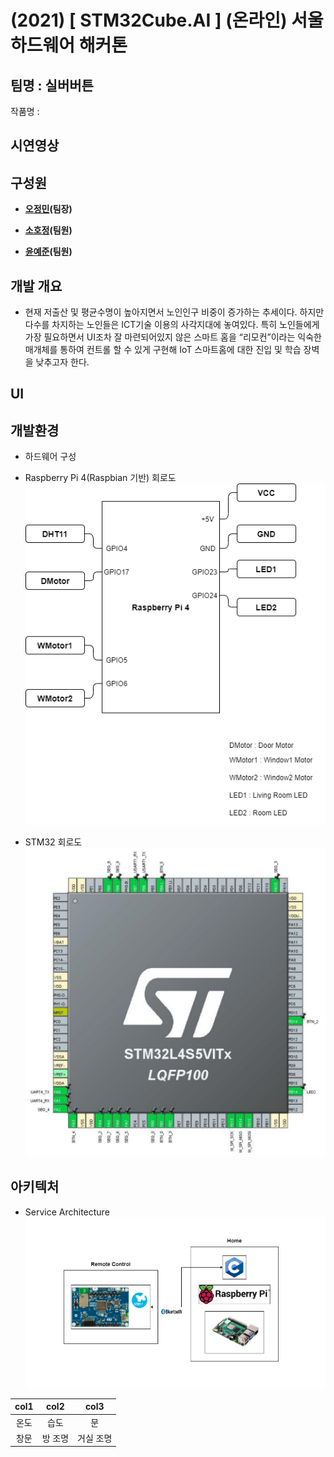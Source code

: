 # (2021) [ STM32Cube.AI ] (온라인) 서울 하드웨어 해커톤

## 팀명 : 실버버튼
  작품명 : 

## 시연영상

## 구성원
- **[오정민](https://github.com/owjs3901)(팀장)**
>

- **[소호정](https://github.com/bona0722)(팀원)**
>

- **[윤예준](https://github.com/yj4165)(팀원)**
>


## 개발 개요
- 현재 저출산 및 평균수명이 높아지면서 노인인구 비중이 증가하는 추세이다.
하지만 다수를 차지하는 노인들은 ICT기술 이용의 사각지대에 놓여있다.
특히 노인들에게 가장 필요하면서 UI조차 잘 마련되어있지 않은 스마트 홈을 “리모컨”이라는 익숙한 매개체를 통하여 컨트롤 할 수 있게 구현해 IoT 스마트홈에 대한 진입 및 학습 장벽을 낮추고자 한다.

## UI

## 개발환경
- 하드웨어 구성

- Raspberry Pi 4(Raspbian 기반) 회로도
![Alt text](/Images/RPI4.png)

- STM32 회로도
![Alt text](/Images/stm32_circuit.jpg)

## 아키텍처
- Service Architecture 
![Alt text](/Images/Home.png)

| col1 | col2 | col3 |
| :---: | :---: | :---: |
| 온도 | 습도 | 문 |
| 창문 | 방 조명 | 거실 조명
